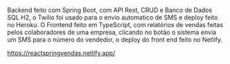 Backend feito com Spring Boot, com API Rest, CRUD e Banco de Dados SQL H2, o Twilio foi usado para o envio automatico de SMS e deploy feito no Heroku.
O Frontend feito em TypeScript, com relatórios de vendas feitas pelos colaboradores de uma empresa, clicando no botão o sistema envia um SMS para o número do vendedor,
o deploy do front end feito no Netlify.

https://reactspringvendas.netlify.app/
